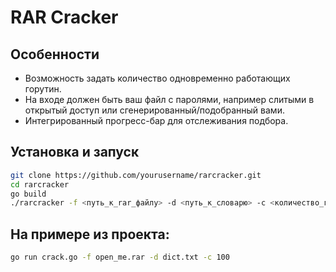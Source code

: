 # RAR Cracker

## Особенности

- Возможность задать количество одновременно работающих горутин.
- На входе должен быть ваш файл с паролями, например слитыми в открытый доступ или сгенерированный/подобранный вами.
- Интегрированный прогресс-бар для отслеживания подбора.


## Установка и запуск

```bash
git clone https://github.com/yourusername/rarcracker.git
cd rarcracker
go build
./rarcracker -f <путь_к_rar_файлу> -d <путь_к_словарю> -c <количество_горутин>
```

## На примере из проекта:
```bash
go run crack.go -f open_me.rar -d dict.txt -c 100
```
